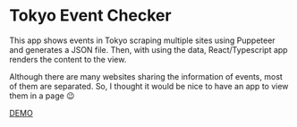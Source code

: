 # Tokyo Event Checker
This app shows events in Tokyo scraping multiple sites using Puppeteer and generates a JSON file.
Then, with using the data, React/Typescript app renders the content to the view.

Although there are many websites sharing the information of events, most of them are separated. So, I thought it would be nice to have an app to view them in a page 😉

[DEMO](https://vigilant-curie-78db3a.netlify.com/)
